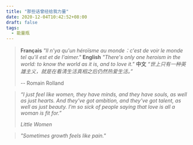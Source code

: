 ```yaml
---
title: "那些话曾经给我力量"
date: 2020-12-04T10:42:52+08:00
draft: false
tags:
  - 能量瓶
---
```


> **Français**
*"Il n'ya qu'un héroïsme au monde：c'est de voir le monde tel qu'il est et de l'aimer."*
**English**
*"There's only one heroism in the world: to know the world as it is, and to love it."*
**中文**
*“世上只有一种英雄主义，就是在看清生活真相之后仍然热爱生活。”*
>
> -- Romain Rolland

> *“I just feel like women, they have minds, and they have souls, as well as just hearts. And they've got ambition, and they've got talent, as well as just beauty. I'm so sick of people saying that love is all a woman is fit for.”*
>
> *Little Women*

> *"Sometimes growth feels like pain."*